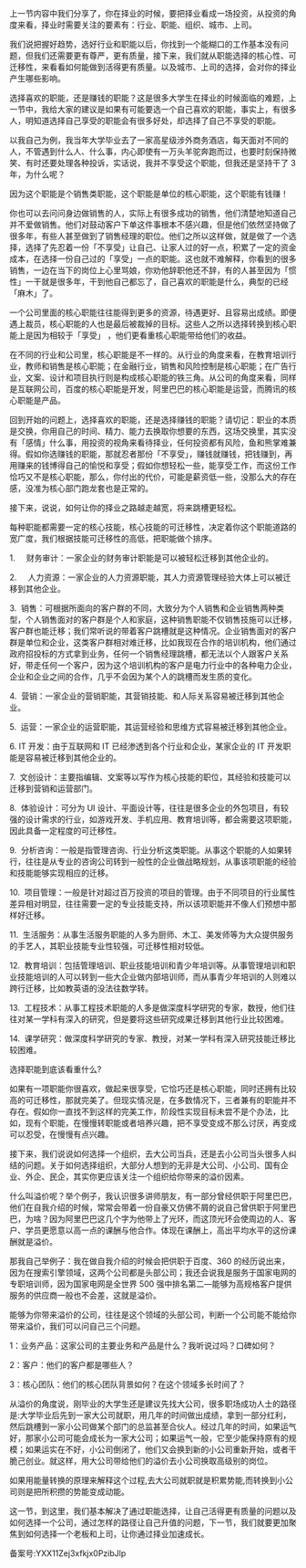 上一节内容中我们分享了，你在择业的时候，要把择业看成一场投资，从投资的角度来看，择业时需要关注的要素有：行业、职能、组织、城市、上司。

我们说把握好趋势，选好行业和职能以后，你找到一个能糊口的工作基本没有问题，但我们还需要更有尊严，更有质量，接下来，我们就从职能选择的核心性、可迁移性，来看看如何能做到活得更有质量。以及城市、上司的选择，会对你的择业产生哪些影响。

选择喜欢的职能，还是赚钱的职能？这是很多大学生在择业的时候面临的难题，上一节中，我给大家的建议是如果有可能要选一个自己喜欢的职能，事实上，有很多人，明知道选择自己享受的职能会有很多好处，却选择了自己不享受的职能。

以我自己为例，我当年大学毕业去了一家高星级涉外商务酒店，每天面对不同的人，不管遇到什么人、什么事，内心即使有一万头羊驼奔跑而过，也要时刻保持微笑、有时还要处理各种投诉，实话说，我并不享受这个职能，但我还是坚持干了 3 年，为什么呢？

因为这个职能是个销售类职能，这个职能是单位的核心职能，这个职能有钱赚！

你也可以去问问身边做销售的人，实际上有很多成功的销售，他们清楚地知道自己并不爱做销售。他们对鼓动客户下单这件事根本不感兴趣，但是他们依然坚持做了很多年，有些人甚至做到了销售经理的职位。他们之所以这样做，就是做了一个选择，选择了先忍着一份「不享受」让自己、让家人过的好一点，积累了一定的资金成本，在选择一份自己过的「享受」一点的职能。这也就不难解释，你看到的很多销售，一边在当下的岗位上心里骂娘，你劝他辞职他还不辞，有的人甚至因为「惯性」一干就是很多年，干到他自己都忘了，自己喜欢的职能是什么，典型的已经「麻木」了。

一个公司里面的核心职能往往能得到更多的资源，待遇更好、且容易出成绩。即便遇上裁员，核心职能的人也是最后被裁掉的目标。这些人之所以选择转换到核心职能上是因为相较于「享受」 ，他们更看重核心职能带给他们的收益。

在不同的行业和公司里，核心职能是不一样的。从行业的角度来看，在教育培训行业，教师和销售是核心职能；在金融行业，销售和风险控制是核心职能；在广告行业，文案、设计和项目执行则是构成核心职能的铁三角。从公司的角度来看，同样是互联网公司，百度的核心职能是开发，阿里巴巴的核心职能是运营，而腾讯的核心职能是产品。

回到开始的问题上，选择喜欢的职能，还是选择赚钱的职能？请切记：职业的本质是交换，你用自己的时间、精力、能力去换取你想要的东西，这场交换里，其实没有「感情」什么事，用投资的视角来看待择业，任何投资都有风险，鱼和熊掌难兼得。假如你选赚钱的职能，那就忍者那份「不享受」，赚钱就赚钱，把钱赚到，再用赚来的钱博得自己的愉悦和享受；假如你想轻松一些，能享受工作，而这份工作恰巧又不是核心职能，那么，你付出的代价，可能是薪资低一些，没那么大的存在感，没准为核心部门跑龙套也是正常的。

接下来，说说，如何让你的择业之路越走越宽，将来跳槽更轻松。

每种职能都需要一定的核心技能，核心技能的可迁移性，决定着你这个职能道路的宽广度，我们根据技能可迁移性的高低，把职能做个排序。

1\.     财务审计：一家企业的财务审计职能是可以被轻松迁移到其他企业的。

2\.     人力资源：一家企业的人力资源职能，其人力资源管理经验大体上可以被迁移到其他企业。

3\.  销售：可根据所面向的客户群的不同，大致分为个人销售和企业销售两种类型，个人销售面对的客户群是个人和家庭，这种销售职能不仅销售技施可以迁移，客户群也能迁移；我们常听说的带着客户跳槽就是这种情况。企业销售面对的客户群是单位和企业，这类客户群相对难迁移，比如我现在合作的培训机构，他们通过政府招投标的方式拿到业务，任何一个销售经理跳槽，都无法以个人跟客户关系好，带走任何一个客户，因为这个培训机构的客户是电力行业中的各种电力企业，企业和企业之间的合作，几乎不会因为某个人的跳槽而发生质的变化。

4\.  营销：一家企业的营销职能，其营销技能、和人际关系容易被迁移到其他企业。

5\.  运营：一家企业的运营职能，其运营经验和思维方式容易被迁移到其他企业。

6\. IT 开发：由于互联网和 IT 已经渗透到各个行业和企业，某家企业的 IT 开发职能是容易被迁移到其他企业的。

7\.  文创设计：主要指编辑、文案等以写作为核心技能的职位，其经验和技能可以迁移到营销和运营部门。

8\.  体验设计：可分为 UI 设计、平面设计等，往往是很多企业的外包项目，有较强的设计需求的行业，如游戏开发、手机应用、教育培训等，都会需要这项职能，因此具备一定程度的可迁移性。

9\.  分析咨询：一般是指管理咨询、行业分析这类职能。从事这个职能的人如果转行，往往是从专业的咨询公司转到一般性的企业做战略规划，从事该项职能的经验和技能能够实现相应的迁移。

10\.  项目管理：一般是针对超过百万投资的项目的管理。由于不同项目的行业属性差异相对明显，往往需要一定的专业技能支持，所以该项职能并不像人们预想中那样好迁移。

11\.  生活服务：从事生活服务职能的人多为厨师、木工、美发师等为大众提供服务的手艺人，其职业技能专业性较强，可迁移性相对较低。

12\.  教育培训：包括管理培训、职业技能培训和青少年培训等。从事管理培训和职业技能培训的人可以转到一些大企业做内部培训师，而从事青少年培训的人则难以跨行迁移，比如教英语的没法往数学转。

13\.  工程技术：从事工程技术职能的人多是做深度科学研究的专家，数授，他们往往对某一学科有深入的研究，但是要将这些研究成果迁移到其他行业比较困难。

14\.  课学研究：做深度科学研究的专家、教授，对某一学科有深入研究技能迁移比较困难。

选择职能到底该看重什么\?

如果有一项职能你很喜欢，做起来很享受，它恰巧还是核心职能，同时还拥有比较高的可迁移性，那就完美了。但现实情况是，在多数情况下，三者兼有的职能并不存在。假如你一直找不到这样的完美工作，阶段性实现目标未尝不是个办法，比如，现有个职能，在慢慢转职能或者培养兴趣，把不享受变成不那么讨厌，再变成可以忍受，在慢慢有点兴趣。

接下来，我们说说如何选择一个组织，去大公司当兵，还是去小公司当头很多人纠结的问题。关于如何选择组织，大部分人想到的无非是大公司、小公司、国有企业、外企、民企，其实你更应该关注一个组织给你带来的溢价因素。

什么叫溢价呢？举个例子，我认识很多讲师朋友，有一部分曾经供职于阿里巴巴，他们在自我介绍的时候，常常会带着一份自豪又仿佛不屑的说自己曾供职于阿里巴巴，为啥？因为阿里巴巴这几个字为他带上了光环，而这顶光环会使周边的人、客户、学员更愿意以高一点的课酬与他合作。体现在课酬上，高出平均水平的这份课酬就是溢价。

那我自己举例子：我在做自我介绍的时候会把供职于百度、360 的经历说出来，因为在搜索引擎领域，这两个公司都是头部公司；我还会说我是服务于国家电网的专职培训师，因为国家电网是全世界 500 强中排名第二—能够为高规格客户提供服务的供应商一般也不会差，这就是溢价。

能够为你带来溢价的公司，往往是这个领域的头部公司，判断一个公司能不能给你带来溢价，我们可以问自己三个问题。

1：业务产品：这家公司的主要业务和产品是什么？我听说过吗？口碑如何？

2：客户：他们的客户都是哪些人？

3：核心团队：他们的核心团队背景如何？在这个领域多长时间了？

从溢价的角度说，刚毕业的大学生还是建议先找大公司，很多职场成功人士的路径是:大学毕业后先到一家大公司就职，用几年的时间做出成绩，拿到一部分红利，然后跳槽到一家小公司做某个部门的总监甚至合伙人。经过几年的时间，如果运气好，那家小公司可能会成长为一家大公司；如果运气一般，它至少能保持原有的规模；如果运实在不好，小公司倒闭了，他们又会换到新的小公司重新开始，或者干脆己创业。就这样，用大公司带给他们的溢价去小公司换取高级别的岗位。

如果用能量转换的原理来解释这个过程,去大公司就职就是积累势能,而转换到小公司则是把所积攒的势能变成动能。

这一节，到这里，我们基本解决了通过职能选择，让自己活得更有质量的问题以及如何选择一个公司，通过怎样的路径让自己升值的问题，下一节，我们就要更加聚焦到如何选择一个老板和上司，让你通过择业加速成长。

备案号:YXX11Zej3xfkjx0PzibJlp